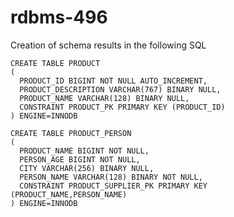 # rdbms-496

Creation of schema results in the following SQL

    CREATE TABLE PRODUCT
    (
      PRODUCT_ID BIGINT NOT NULL AUTO_INCREMENT,
      PRODUCT_DESCRIPTION VARCHAR(767) BINARY NULL,
      PRODUCT_NAME VARCHAR(128) BINARY NULL,
      CONSTRAINT PRODUCT_PK PRIMARY KEY (PRODUCT_ID)
    ) ENGINE=INNODB
    
    CREATE TABLE PRODUCT_PERSON
    (
      PRODUCT_NAME BIGINT NOT NULL,
      PERSON_AGE BIGINT NOT NULL,
      CITY VARCHAR(256) BINARY NULL,
      PERSON_NAME VARCHAR(128) BINARY NOT NULL,
      CONSTRAINT PRODUCT_SUPPLIER_PK PRIMARY KEY (PRODUCT_NAME,PERSON_NAME)
    ) ENGINE=INNODB
